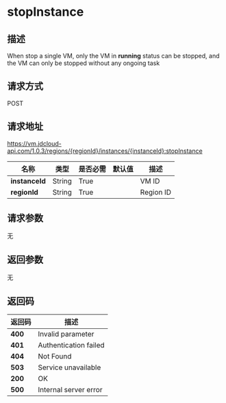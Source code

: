 # stopInstance


## 描述
When stop a single VM, only the VM in <b>running</b> status can be stopped, and the VM can only be stopped without any ongoing task


## 请求方式
POST

## 请求地址
https://vm.jdcloud-api.com/1.0.3/regions/{regionId}/instances/{instanceId}:stopInstance

|名称|类型|是否必需|默认值|描述|
|---|---|---|---|---|
|**instanceId**|String|True| |VM ID|
|**regionId**|String|True| |Region ID|

## 请求参数
无


## 返回参数
无


## 返回码
|返回码|描述|
|---|---|
|**400**|Invalid parameter|
|**401**|Authentication failed|
|**404**|Not Found  |
|**503**|Service unavailable|
|**200**|OK|
|**500**|Internal server error|
